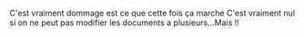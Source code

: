 C'est vraiment dommage
est ce que cette fois ça marche 
C'est vraiment nul si on ne peut pas modifier les documents a plusieurs...Mais !!
